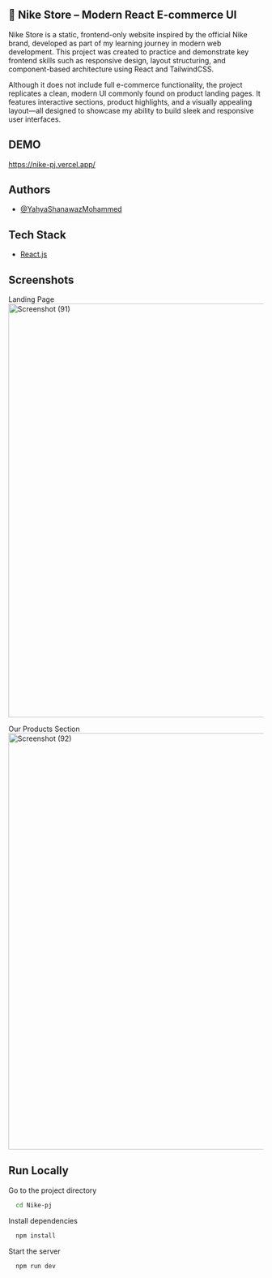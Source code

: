 ## 👟 Nike Store – Modern React E-commerce UI

Nike Store is a static, frontend-only website inspired by the official Nike brand, developed as part of my learning journey in modern web development. This project was created to practice and demonstrate key frontend skills such as responsive design, layout structuring, and component-based architecture using React and TailwindCSS.

Although it does not include full e-commerce functionality, the project replicates a clean, modern UI commonly found on product landing pages. It features interactive sections, product highlights, and a visually appealing layout—all designed to showcase my ability to build sleek and responsive user interfaces.

## DEMO
https://nike-pj.vercel.app/

## Authors

- [@YahyaShanawazMohammed](https://github.com/shaan-77)

## Tech Stack
* [React.js](https://react.dev/)


## Screenshots
Landing Page
<img width="1901" height="816" alt="Screenshot (91)" src="https://github.com/user-attachments/assets/68c92dd1-41cb-4a40-a667-810a6523f670" />

Our Products Section
<img width="1879" height="821" alt="Screenshot (92)" src="https://github.com/user-attachments/assets/1333fd95-7655-46b7-8f70-dc903748b0a3" />


## Run Locally

Go to the project directory

```bash
  cd Nike-pj
```

Install dependencies

```bash
  npm install
```

Start the server

```bash
  npm run dev
```

